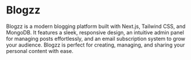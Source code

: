 # Blogzz
Blogzz is a modern blogging platform built with Next.js, Tailwind CSS, and MongoDB. It features a sleek, responsive design, an intuitive admin panel for managing posts effortlessly, and an email subscription system to grow your audience. Blogzz is perfect for creating, managing, and sharing your personal content with ease.

